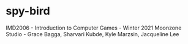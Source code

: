 # spy-bird
IMD2006 - Introduction to Computer Games - Winter 2021
Moonzone Studio - Grace Bagga, Sharvari Kubde, Kyle Marzsin, Jacqueline Lee
